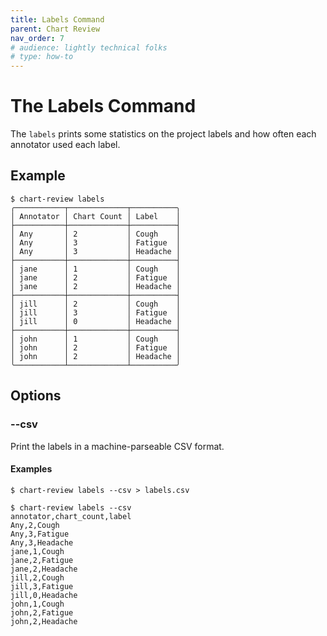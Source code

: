 ```yaml
---
title: Labels Command
parent: Chart Review
nav_order: 7
# audience: lightly technical folks
# type: how-to
---
```


# The Labels Command

The `labels` prints some statistics on the project labels
and how often each annotator used each label.

## Example

```shell
$ chart-review labels
╭───────────┬─────────────┬──────────╮
│ Annotator │ Chart Count │ Label    │
├───────────┼─────────────┼──────────┤
│ Any       │ 2           │ Cough    │
│ Any       │ 3           │ Fatigue  │
│ Any       │ 3           │ Headache │
├───────────┼─────────────┼──────────┤
│ jane      │ 1           │ Cough    │
│ jane      │ 2           │ Fatigue  │
│ jane      │ 2           │ Headache │
├───────────┼─────────────┼──────────┤
│ jill      │ 2           │ Cough    │
│ jill      │ 3           │ Fatigue  │
│ jill      │ 0           │ Headache │
├───────────┼─────────────┼──────────┤
│ john      │ 1           │ Cough    │
│ john      │ 2           │ Fatigue  │
│ john      │ 2           │ Headache │
╰───────────┴─────────────┴──────────╯
```

## Options

### --csv

Print the labels in a machine-parseable CSV format.

#### Examples
```shell
$ chart-review labels --csv > labels.csv
```

```shell
$ chart-review labels --csv
annotator,chart_count,label
Any,2,Cough
Any,3,Fatigue
Any,3,Headache
jane,1,Cough
jane,2,Fatigue
jane,2,Headache
jill,2,Cough
jill,3,Fatigue
jill,0,Headache
john,1,Cough
john,2,Fatigue
john,2,Headache
```
